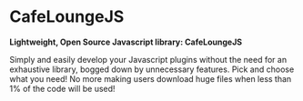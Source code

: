 # CafeLoungeJS

**Lightweight, Open Source Javascript library: CafeLoungeJS**

Simply and easily develop your Javascript plugins without the need for an exhaustive library, bogged down by unnecessary features. Pick and choose what you need! No more making users download huge files when less than 1% of the code will be used!
